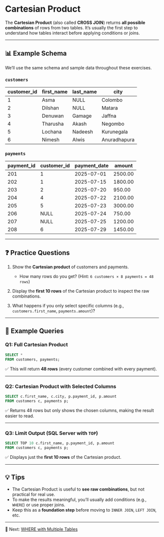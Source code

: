 # Cartesian Product

The **Cartesian Product** (also called **CROSS JOIN**) returns **all possible combinations** of rows from two tables.
It’s usually the first step to understand how tables interact before applying conditions or joins.

---

## 📊 Example Schema

We’ll use the same schema and sample data throughout these exercises.

### `customers`

| customer\_id | first\_name | last\_name | city         |
| ------------ | ----------- | ---------- | ------------ |
| 1            | Asma        | NULL       | Colombo      |
| 2            | Dilshan     | NULL       | Matara       |
| 3            | Denuwan     | Gamage     | Jaffna       |
| 4            | Tharusha    | Akash      | Negombo      |
| 5            | Lochana     | Nadeesh    | Kurunegala   |
| 6            | Nimesh      | Alwis      | Anuradhapura |

### `payments`

| payment\_id | customer\_id | payment\_date | amount  |
| ----------- | ------------ | ------------- | ------- |
| 201         | 1            | 2025-07-01    | 2500.00 |
| 202         | 1            | 2025-07-15    | 1800.00 |
| 203         | 2            | 2025-07-20    | 950.00  |
| 204         | 4            | 2025-07-22    | 2100.00 |
| 205         | 5            | 2025-07-23    | 3000.00 |
| 206         | NULL         | 2025-07-24    | 750.00  |
| 207         | NULL         | 2025-07-25    | 1200.00 |
| 208         | 6            | 2025-07-29    | 1450.00 |

---

## ❓ Practice Questions

1. Show the **Cartesian product** of customers and payments.

   * How many rows do you get? (Hint: `6 customers × 8 payments = 48 rows`)

2. Display the **first 10 rows** of the Cartesian product to inspect the raw combinations.

3. What happens if you only select specific columns (e.g., `customers.first_name`, `payments.amount`)?

---

## 📝 Example Queries

### Q1: Full Cartesian Product

```sql
SELECT *
FROM customers, payments;
```

✅ This will return **48 rows** (every customer combined with every payment).

---

### Q2: Cartesian Product with Selected Columns

```sql
SELECT c.first_name, c.city, p.payment_id, p.amount
FROM customers c, payments p;
```

✅ Returns 48 rows but only shows the chosen columns, making the result easier to read.

---

### Q3: Limit Output (SQL Server with `TOP`)

```sql
SELECT TOP 10 c.first_name, p.payment_id, p.amount
FROM customers c, payments p;
```

✅ Displays just the **first 10 rows** of the Cartesian product.

---

## 💡 Tips

* The Cartesian Product is useful to **see raw combinations**, but not practical for real use.
* To make the results meaningful, you’ll usually add conditions (e.g., `WHERE`) or use proper joins.
* Keep this as a **foundation step** before moving to `INNER JOIN`, `LEFT JOIN`, etc.

---

🚀 Next: [WHERE with Multiple Tables](../where/README.md)


